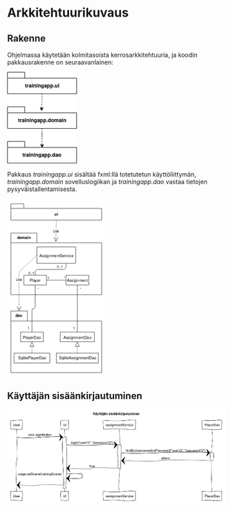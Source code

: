 # Arkkitehtuurikuvaus

## Rakenne

Ohjelmassa käytetään kolmitasoista kerrosarkkitehtuuria, ja koodin pakkausrakenne on seuraavanlainen:

<img src="https://github.com/omacode/ot-harjoitustyo/blob/master/dokumentointi/kuvat/pakkaus.png" width="161">

Pakkaus _trainingapp.ui_ sisältää fxml:llä totetutetun käyttöliittymän, _trainingapp.domain_ sovelluslogiikan ja _trainingapp.dao_ vastaa tietojen pysyväistallentamisesta.

<img src="https://github.com/omacode/ot-harjoitustyo/blob/master/dokumentointi/kuvat/luokka-pakkaus.png" width="226">

## Käyttäjän sisäänkirjautuminen

<img src="https://github.com/omacode/ot-harjoitustyo/blob/master/dokumentointi/kuvat/sisaankirjautuminen.png" width="750">
